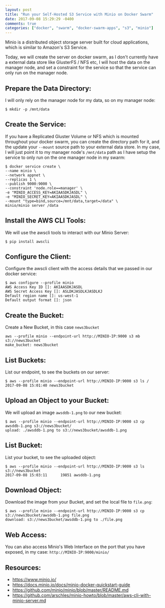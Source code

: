 ```yaml
---
layout: post
title: "Run your Self-Hosted S3 Service with Minio on Docker Swarm"
date: 2017-09-08 15:29:29 -0400
comments: true
categories: ["docker", "swarm", "docker-swarm-apps", "s3", "minio"]
---
```


Minio is a distributed object storage server built for cloud applications, which is similar to Amazon's S3 Service.

Today, we will create the server on docker swarm, as I don't currently have a external data store like GlusterFS / NFS etc, I will host the data on the manager node, and set a constraint for the service so that the service can only run on the manager node.

## Prepare the Data Directory:

I will only rely on the manager node for my data, so on my manager node:

```
$ mkdir -p /mnt/data
```

## Create the Service:

If you have a Replicated Gluster Volume or NFS which is mounted throughout your docker swarm, you can create the directory path for it, and the update your `--mount` source path to your external data store. In my case, I will just point it to my manager node's `/mnt/data` path as I have setup the service to only run on the one manager node in my swarm:

```
$ docker service create \
--name minio \
--network appnet \
--replicas 1 \
--publish 9000:9000 \
--constraint 'node.role==manager' \
-e "MINIO_ACCESS_KEY=AKIAASDKJASDL" \
-e "MINIO_SECRET_KEY=AKIAASDKJASDL" \
--mount "type=bind,source=/mnt/data,target=/data" \
minio/minio server /data
```

## Install the AWS CLI Tools:

We will use the awscli tools to interact with our Minio Server:

```
$ pip install awscli
```

## Configure the Client:

Configure the awscli client with the access details that we passed in our docker service:

```
$ aws configure --profile minio
AWS Access Key ID []: AKIAASDKJASDL
AWS Secret Access Key []: ASLDKJASDLKJASDLKJ
Default region name []: us-west-1
Default output format []: json
```

## Create the Bucket:

Create a New Bucket, in this case `news3bucket`

```
aws --profile minio --endpoint-url http://MINIO-IP:9000 s3 mb s3://news3bucket
make_bucket: news3bucket
```

## List Buckets:

List our endpoint, to see the buckets on our server:

```
$ aws --profile minio --endpoint-url http://MINIO-IP:9000 s3 ls /
2017-09-08 15:01:40 news3bucket
```

## Upload an Object to your Bucket:

We will upload an image `awsddb-1.png` to our new bucket:

```
$ aws --profile minio --endpoint-url http://MINIO-IP:9000 s3 cp awsddb-1.png s3://news3bucket/
upload: ./awsddb-1.png to s3://news3bucket/awsddb-1.png
```

## List Bucket:

List your bucket, to see the uploaded object:

```
$ aws --profile minio --endpoint-url http://MINIO-IP:9000 s3 ls s3://news3bucket
2017-09-08 15:03:11      19851 awsddb-1.png
```

## Download Object:

Download the image from your Bucket, and set the local file to `file.png`:

```
$ aws --profile minio --endpoint-url http://MINIO-IP:9000 s3 cp s3://news3bucket/awsddb-1.png file.png
download: s3://news3bucket/awsddb-1.png to ./file.png
```

## Web Access:

You can also access Minio's Web Interface on the port that you have exposed, in my case: `http://MINIO-IP:9000/minio/`

## Resources:

- https://www.minio.io/
- https://docs.minio.io/docs/minio-docker-quickstart-guide
- https://github.com/minio/minio/blob/master/README.md
- https://github.com/arschles/minio-howto/blob/master/aws-cli-with-minio-server.md

<center>
	<script type='text/javascript' src='https://ko-fi.com/widgets/widget_2.js'></script><script type='text/javascript'>kofiwidget2.init('Buy Me a Coffee', '#46b798', 'A6423ZIQ');kofiwidget2.draw();</script> 
</center>
